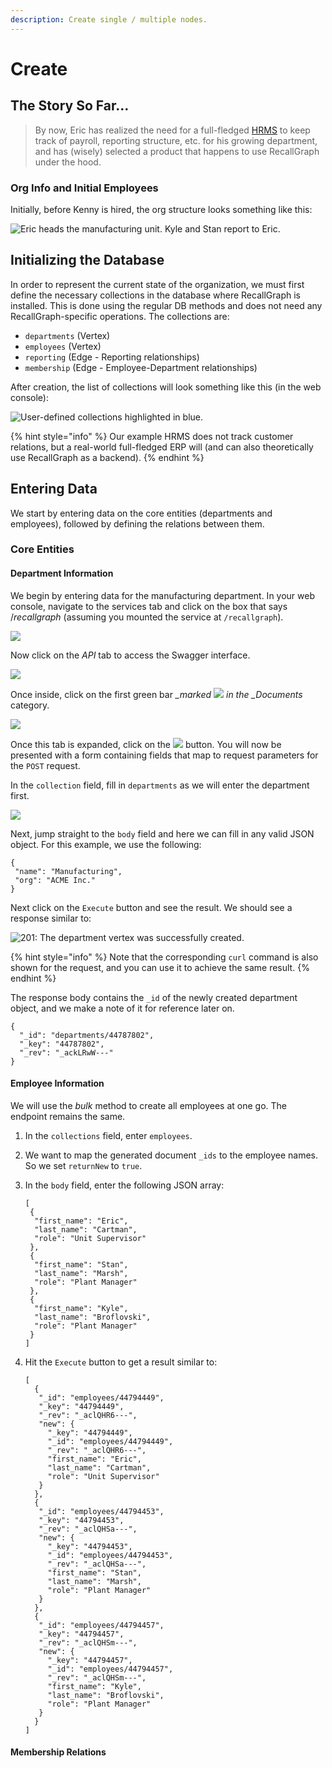 ```yaml
---
description: Create single / multiple nodes.
---
```


# Create

## The Story So Far...

> By now, Eric has realized the need for a full-fledged [HRMS](https://en.wikipedia.org/wiki/Human_resource_management_system) to keep track of payroll, reporting structure, etc. for his growing department, and has \(wisely\) selected a product that happens to use RecallGraph under the hood.

### Org Info and Initial Employees

Initially, before Kenny is hired, the org structure looks something like this:

![Eric heads the manufacturing unit. Kyle and Stan report to Eric.](../../../.gitbook/assets/examples-1.png)

## Initializing the Database

In order to represent the current state of the organization, we must first define the necessary collections in the database where RecallGraph is installed. This is done using the regular DB methods and does not need any RecallGraph-specific operations. The collections are:

* `departments` \(Vertex\)
* `employees` \(Vertex\)
* `reporting` \(Edge - Reporting relationships\)
* `membership` \(Edge - Employee-Department relationships\)

After creation, the list of collections will look something like this \(in the web console\):

![User-defined collections highlighted in blue.](../../../.gitbook/assets/examples-create.png)

{% hint style="info" %}
Our example HRMS does not track customer relations, but a real-world full-fledged ERP will \(and can also theoretically use RecallGraph as a backend\).
{% endhint %}

## Entering Data

We start by entering data on the core entities \(departments and employees\), followed by defining the relations between them.

### Core Entities

#### Department Information

We begin by entering data for the manufacturing department. In your web console, navigate to the services tab and click on the box that says /_recallgraph_ \(assuming you mounted the service at `/recallgraph`\).

![](../../../.gitbook/assets/screenshot_2020-05-05_19-10-37.png)

Now click on the _API_ tab to access the Swagger interface.

![](../../../.gitbook/assets/examples-create-2.png)

Once inside, click on the first green bar _\_marked_ ![](../../../.gitbook/assets/image.png) _in the \_Documents_ category.

![](../../../.gitbook/assets/examples-create-3.png)

Once this tab is expanded, click on the ![](../../../.gitbook/assets/image%20%282%29.png) button. You will now be presented with a form containing fields that map to request parameters for the `POST` request.

In the `collection` field, fill in `departments` as we will enter the department first.

![](../../../.gitbook/assets/image%20%283%29.png)

Next, jump straight to the `body` field and here we can fill in any valid JSON object. For this example, we use the following:

```text
{
 "name": "Manufacturing",
 "org": "ACME Inc."
}
```

Next click on the `Execute` button and see the result. We should see a response similar to:

![201: The department vertex was successfully created.](../../../.gitbook/assets/image%20%281%29.png)

{% hint style="info" %}
Note that the corresponding `curl` command is also shown for the request, and you can use it to achieve the same result.
{% endhint %}

The response body contains the `_id` of the newly created department object, and we make a note of it for reference later on.

```text
{
  "_id": "departments/44787802",
  "_key": "44787802",
  "_rev": "_ackLRwW---"
}
```

#### Employee Information

We will use the _bulk_ method to create all employees at one go. The endpoint remains the same.

1. In the `collections` field, enter `employees`.
2. We want to map the generated document `_ids` to the employee names. So we set `returnNew` to `true`.
3. In the `body` field, enter the following JSON array:

   ```text
   [
    {
     "first_name": "Eric",
     "last_name": "Cartman",
     "role": "Unit Supervisor"
    },
    {
     "first_name": "Stan",
     "last_name": "Marsh",
     "role": "Plant Manager"
    },
    {
     "first_name": "Kyle",
     "last_name": "Broflovski",
     "role": "Plant Manager"
    }
   ]
   ```

4. Hit the `Execute` button to get a result similar to:

   ```text
   [
     {
      "_id": "employees/44794449",
      "_key": "44794449",
      "_rev": "_aclQHR6---",
      "new": {
        "_key": "44794449",
        "_id": "employees/44794449",
        "_rev": "_aclQHR6---",
        "first_name": "Eric",
        "last_name": "Cartman",
        "role": "Unit Supervisor"
      }
     },
     {
      "_id": "employees/44794453",
      "_key": "44794453",
      "_rev": "_aclQHSa---",
      "new": {
        "_key": "44794453",
        "_id": "employees/44794453",
        "_rev": "_aclQHSa---",
        "first_name": "Stan",
        "last_name": "Marsh",
        "role": "Plant Manager"
      }
     },
     {
      "_id": "employees/44794457",
      "_key": "44794457",
      "_rev": "_aclQHSm---",
      "new": {
        "_key": "44794457",
        "_id": "employees/44794457",
        "_rev": "_aclQHSm---",
        "first_name": "Kyle",
        "last_name": "Broflovski",
        "role": "Plant Manager"
      }
     }
   ]
   ```

#### Membership Relations

